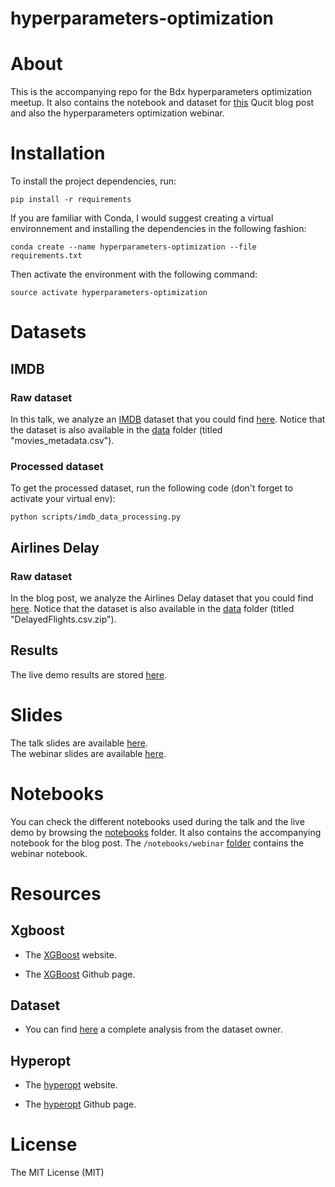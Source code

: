 # hyperparameters-optimization


# About

This is the accompanying repo for the Bdx hyperparameters optimization meetup.
It also contains the notebook and dataset for [this](http://www.qucit.com/2016/12/06/how-to-optimize-hyperparameters/) Qucit blog post
and also the hyperparameters optimization webinar.


# Installation

To install the project dependencies, run:

`pip install -r requirements`

If you are familiar with Conda, I would suggest creating a virtual environnement
and installing the dependencies in the following fashion:

`conda create --name hyperparameters-optimization --file requirements.txt`

Then activate the environment with the following command:

`source activate hyperparameters-optimization`


# Datasets

## IMDB

### Raw dataset

In this talk, we analyze an [IMDB](http://www.imdb.com/) dataset that you could find [here](https://www.kaggle.com/deepmatrix/imdb-5000-movie-dataset).
Notice that the dataset is also available in the [data](/data) folder (titled "movies_metadata.csv").

### Processed dataset

To get the processed dataset, run the following code
(don't forget to activate your virtual env):

```
python scripts/imdb_data_processing.py
```

## Airlines Delay

### Raw dataset

In the blog post, we analyze the Airlines Delay dataset that you could find [here](https://www.kaggle.com/giovamata/airlinedelaycauses).
Notice that the dataset is also available in the [data](/data) folder
(titled "DelayedFlights.csv.zip").

## Results

The live demo results are stored [here](/data/hyperparameters_selection_results.csv).

# Slides

The talk slides are available [here](talk_slides.pdf). <br>
The webinar slides are available [here](webinar_slides.pdf).

# Notebooks

You can check the different notebooks used during the talk and the live demo by browsing the [notebooks](/notebooks) folder. It also contains the accompanying notebook for the blog post.
The `/notebooks/webinar` [folder](/notebooks/webinar) contains the webinar notebook.

# Resources

## Xgboost

* The [XGBoost](https://xgboost.readthedocs.io/en/latest/) website.

* The [XGBoost](https://github.com/dmlc/xgboost) Github page.

## Dataset

* You can find  [here](https://blog.nycdatascience.com/student-works/machine-learning/movie-rating-prediction/) a complete analysis from the dataset owner.  

## Hyperopt

* The [hyperopt](https://jaberg.github.io/hyperopt/) website.

* The [hyperopt](https://github.com/hyperopt/hyperopt) Github page.

# License

The MIT License (MIT)
